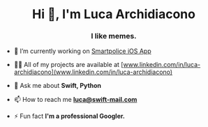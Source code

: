 <h1 align="center">Hi 👋, I'm Luca Archidiacono</h1>
<h3 align="center">I like memes.</h3>

- 🔭 I’m currently working on [Smartpolice iOS App](https://www.futurelab.ch/smartpolice)

- 👨‍💻 All of my projects are available at [www.linkedin.com/in/luca-archidiacono](www.linkedin.com/in/luca-archidiacono)

- 💬 Ask me about **Swift, Python**

- 📫 How to reach me **luca@swift-mail.com**

- ⚡ Fun fact **I'm a professional Googler.**
